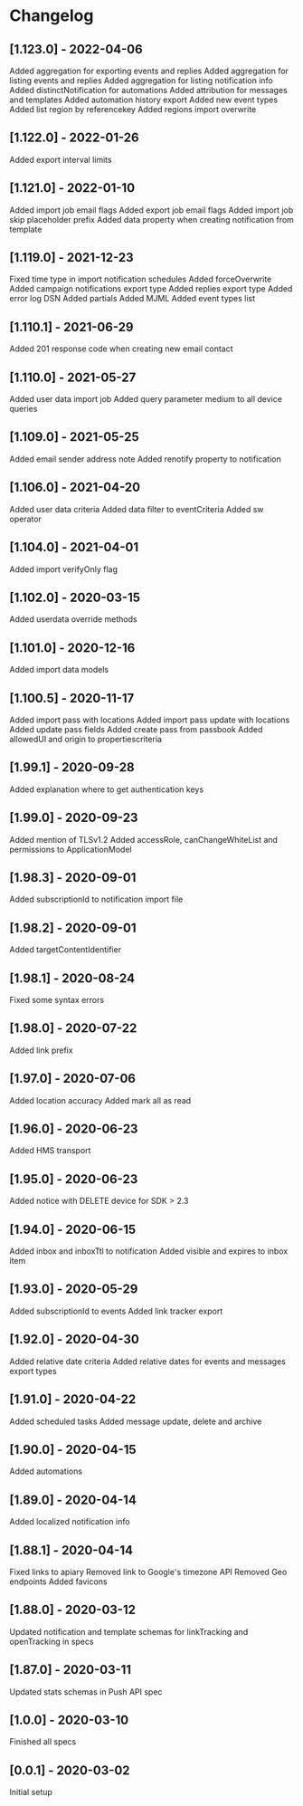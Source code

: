 # Changelog
## [1.123.0] - 2022-04-06
Added aggregation for exporting events and replies
Added aggregation for listing events and replies
Added aggregation for listing notification info
Added distinctNotification for automations
Added attribution for messages and templates
Added automation history export
Added new event types
Added list region by referencekey
Added regions import overwrite
## [1.122.0] - 2022-01-26
Added export interval limits
## [1.121.0] - 2022-01-10
Added import job email flags
Added export job email flags
Added import job skip placeholder prefix
Added data property when creating notification from template
## [1.119.0] - 2021-12-23
Fixed time type in import notification schedules
Added forceOverwrite
Added campaign notifications export type
Added replies export type
Added error log DSN
Added partials
Added MJML
Added event types list
## [1.110.1] - 2021-06-29
Added 201 response code when creating new email contact
## [1.110.0] - 2021-05-27
Added user data import job
Added query parameter medium to all device queries
## [1.109.0] - 2021-05-25
Added email sender address note
Added renotify property to notification
## [1.106.0] - 2021-04-20
Added user data criteria
Added data filter to eventCriteria
Added sw operator
## [1.104.0] - 2021-04-01
Added import verifyOnly flag
## [1.102.0] - 2020-03-15
Added userdata override methods
## [1.101.0] - 2020-12-16
Added import data models
## [1.100.5] - 2020-11-17
Added import pass with locations
Added import pass update with locations
Added update pass fields
Added create pass from passbook
Added allowedUI and origin to propertiescriteria
## [1.99.1] - 2020-09-28
Added explanation where to get authentication keys
## [1.99.0] - 2020-09-23
Added mention of TLSv1.2
Added accessRole, canChangeWhiteList and permissions to ApplicationModel
## [1.98.3] - 2020-09-01
Added subscriptionId to notification import file
## [1.98.2] - 2020-09-01
Added targetContentIdentifier
## [1.98.1] - 2020-08-24
Fixed some syntax errors
## [1.98.0] - 2020-07-22
Added link prefix
## [1.97.0] - 2020-07-06
Added location accuracy
Added mark all as read
## [1.96.0] - 2020-06-23
Added HMS transport
## [1.95.0] - 2020-06-23
Added notice with DELETE device for SDK > 2.3
## [1.94.0] - 2020-06-15
Added inbox and inboxTtl to notification
Added visible and expires to inbox item
## [1.93.0] - 2020-05-29
Added subscriptionId to events
Added link tracker export
## [1.92.0] - 2020-04-30
Added relative date criteria
Added relative dates for events and messages export types
## [1.91.0] - 2020-04-22
Added scheduled tasks
Added message update, delete and archive
## [1.90.0] - 2020-04-15
Added automations
## [1.89.0] - 2020-04-14
Added localized notification info
## [1.88.1] - 2020-04-14
Fixed links to apiary
Removed link to Google's timezone API
Removed Geo endpoints
Added favicons
## [1.88.0] - 2020-03-12
Updated notification and template schemas for linkTracking and openTracking in specs
## [1.87.0] - 2020-03-11
Updated stats schemas in Push API spec
## [1.0.0] - 2020-03-10
Finished all specs
## [0.0.1] - 2020-03-02
Initial setup
